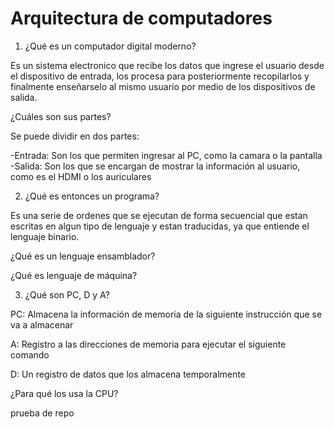 # Arquitectura de computadores

1. ¿Qué es un computador digital moderno?

Es un sistema electronico que recibe los datos que ingrese el usuario desde el dispositivo de entrada, los procesa para posteriormente recopilarlos y finalmente enseñarselo al mismo usuario por medio de los dispositivos de salida.

¿Cuáles son sus partes?

Se puede dividir en dos partes:

-Entrada: Son los que permiten ingresar al PC, como la camara o la pantalla
-Salida: Son los que se encargan de mostrar la información al usuario, como es el HDMI o los auriculares

2. ¿Qué es entonces un programa?

Es una serie de ordenes que se ejecutan de forma secuencial que estan escritas en algun tipo de lenguaje y estan traducidas, ya que entiende el lenguaje binario.

¿Qué es un lenguaje ensamblador?



¿Qué es lenguaje de máquina?



3. ¿Qué son PC, D y A?

PC: Almacena la información de memoria de la siguiente instrucción que se va a almacenar 

A: Registro a las direcciones de memoria para ejecutar el siguiente comando 
 
D: Un registro de datos que los almacena temporalmente

¿Para qué los usa la CPU?

prueba de repo
